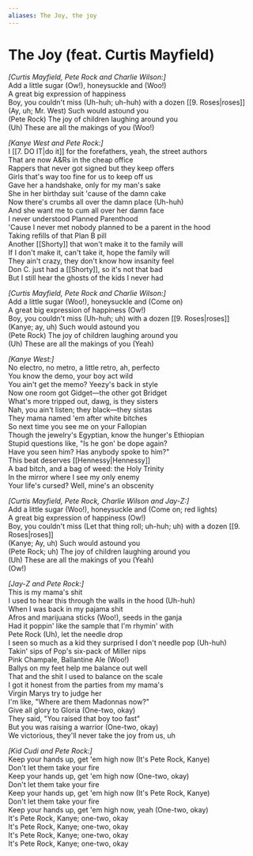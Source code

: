 ```yaml
---
aliases: The Joy, the joy
---
```


# The Joy (feat. Curtis Mayfield)

_[Curtis Mayfield, Pete Rock and Charlie Wilson:]_  
Add a little sugar (Ow!), honeysuckle and (Woo!)  
A great big expression of happiness  
Boy, you couldn't miss (Uh-huh; uh-huh) with a dozen [[9. Roses|roses]]  
(Ay, uh; Mr. West) Such would astound you  
(Pete Rock) The joy of children laughing around you  
(Uh) These are all the makings of you (Woo!)  

_[Kanye West and Pete Rock:]_  
I [[7. DO IT|do it]] for the forefathers, yeah, the street authors  
That are now A&Rs in the cheap office  
Rappers that never got signed but they keep offers  
Girls that's way too fine for us to keep off us  
Gave her a handshake, only for my man's sake  
She in her birthday suit 'cause of the damn cake  
Now there's crumbs all over the damn place (Uh-huh)  
And she want me to cum all over her damn face  
I never understood Planned Parenthood  
'Cause I never met nobody planned to be a parent in the hood  
Taking refills of that Plan B pill  
Another [[Shorty]] that won't make it to the family will  
If I don't make it, can't take it, hope the family will  
They ain't crazy, they don't know how insanity feel  
Don C. just had a [[Shorty]], so it's not that bad  
But I still hear the ghosts of the kids I never had  

_[Curtis Mayfield, Pete Rock and Charlie Wilson:]_  
Add a little sugar (Woo!), honeysuckle and (Come on)  
A great big expression of happiness (Ow!)  
Boy, you couldn't miss (Uh-huh; uh) with a dozen [[9. Roses|roses]]  
(Kanye; ay, uh) Such would astound you  
(Pete Rock) The joy of children laughing around you  
(Uh) These are all the makings of you (Yeah)  

_[Kanye West:]_  
No electro, no metro, a little retro, ah, perfecto  
You know the demo, your boy act wild  
You ain't get the memo? Yeezy's back in style  
Now one room got Gidget—the other got Bridget  
What's more tripped out, dawg, is they sisters  
Nah, you ain't listen; they black—they sistas  
They mama named 'em after white bitches  
So next time you see me on your Fallopian  
Though the jewelry's Egyptian, know the hunger's Ethiopian  
Stupid questions like, "Is he gon' be dope again?  
Have you seen him? Has anybody spoke to him?"  
This beat deserves [[Hennessy|Hennessy]]  
A bad bitch, and a bag of weed: the Holy Trinity  
In the mirror where I see my only enemy  
Your life's cursed? Well, mine's an obscenity  

_[Curtis Mayfield, Pete Rock, Charlie Wilson and Jay-Z:]_  
Add a little sugar (Woo!), honeysuckle and (Come on; red lights)  
A great big expression of happiness (Ow!)  
Boy, you couldn't miss (Let that thing roll; uh-huh; uh) with a dozen [[9. Roses|roses]]  
(Kanye; Ay, uh) Such would astound you  
(Pete Rock; uh) The joy of children laughing around you  
(Uh) These are all the makings of you (Yeah)  
(Ow!)  

_[Jay-Z and Pete Rock:]_  
This is my mama's shit  
I used to hear this through the walls in the hood (Uh-huh)  
When I was back in my pajama shit  
Afros and marijuana sticks (Woo!), seeds in the ganja  
Had it poppin' like the sample that I'm rhymin' with  
Pete Rock (Uh), let the needle drop  
I seen so much as a kid they surprised I don't needle pop (Uh-huh)  
Takin' sips of Pop's six-pack of Miller nips  
Pink Champale, Ballantine Ale (Woo!)  
Ballys on my feet help me balance out well  
That and the shit I used to balance on the scale  
I got it honest from the parties from my mama's  
Virgin Marys try to judge her  
I'm like, "Where are them Madonnas now?"  
Give all glory to Gloria (One-two, okay)  
They said, "You raised that boy too fast"  
But you was raising a warrior (One-two, okay)  
We victorious, they'll never take the joy from us, uh  

_[Kid Cudi and Pete Rock:]_  
Keep your hands up, get 'em high now (It's Pete Rock, Kanye)  
Don't let them take your fire  
Keep your hands up, get 'em high now (One-two, okay)  
Don't let them take your fire  
Keep your hands up, get 'em high now (It's Pete Rock, Kanye)  
Don't let them take your fire  
Keep your hands up, get 'em high now, yeah (One-two, okay)  
It's Pete Rock, Kanye; one-two, okay  
It's Pete Rock, Kanye; one-two, okay  
It's Pete Rock, Kanye; one-two, okay  
It's Pete Rock, Kanye; one-two, okay
